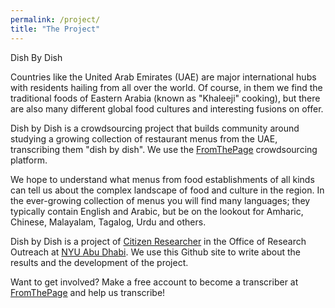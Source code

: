 ```yaml
---
permalink: /project/
title: "The Project"
---
```


Dish By Dish
    
Countries like the United Arab Emirates (UAE) are major international hubs with residents hailing from all over the world. Of course, in them we find the traditional foods of Eastern Arabia (known as "Khaleeji" cooking), but there are also many different global food cultures and interesting fusions on offer. 

Dish by Dish is a crowdsourcing project that builds community around studying a growing collection of restaurant menus from the UAE, transcribing them "dish by dish". We use the [FromThePage](https://fromthepage.com/menus) crowdsourcing platform. 

We hope to understand what menus from food establishments of all kinds can tell us about the complex landscape of food and culture in the region. In the ever-growing collection of menus you will find many languages; they typically contain English and Arabic, but be on the lookout for Amharic, Chinese, Malayalam, Tagalog, Urdu and others. 

Dish by Dish is a project of [Citizen Researcher](https://citizenresearcher.hosting.nyu.edu/) in the Office of Research Outreach at [NYU Abu Dhabi](https://nyuad.nyu.edu/en/). We use this Github site to write about the results and the development of the project. 

Want to get involved? Make a free account to become a transcriber at [FromThePage](https://fromthepage.com/signup) and help us transcribe!